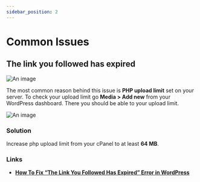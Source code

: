 ```yaml
---
sidebar_position: 2
---
```


# Common Issues

## The link you followed has expired

![An image](/img/theme-upload-link-expired-error.png)

The most common reason behind this issue is **PHP upload limit** set on your server. To check your upload limit go **Media > Add new** from your WordPress dashboard. There you should be able to your upload limit.

![An image](/img/media-add-new.png)

### Solution

Increase php upload limit from your cPanel to at least **64 MB**.

### Links

- **[How To Fix “The Link You Followed Has Expired” Error in WordPress](https://www.wpbeginner.com/wp-tutorials/how-to-fix-the-link-you-followed-has-expired-error-in-wordpress)**
